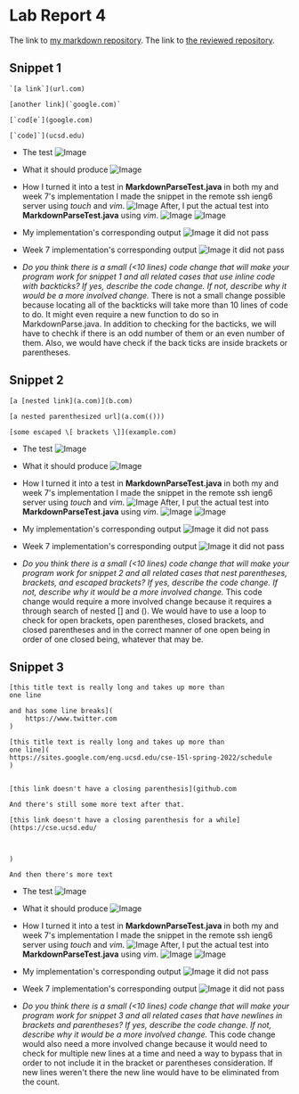 # Lab Report 4 

The link to [my markdown repository](https://github.com/beneenfune/markdown-parser.git).
The link to [the reviewed repository](https://github.com/charvishukla/markdown_parser_2.git).


## Snippet 1
```
`[a link`](url.com)

[another link](`google.com)`

[`cod[e`](google.com)

[`code]`](ucsd.edu)
```
* The test
![Image](s1.how.3.png)
* What it should produce
![Image](s1.prod.png)
* How I turned it into a test in **MarkdownParseTest.java** in both my and week 7's implementation
I made the snippet in the remote ssh ieng6 server using *touch* and *vim*. 
![Image](s1.how.1.png)
After, I put the actual test into **MarkdownParseTest.java** using *vim*.
![Image](s123.how.2.png)
![Image](s1.how.3.png)
* My implementation's corresponding output
![Image](s1.my.png)
it did not pass
* Week 7 implementation's corresponding output
![Image](s1.w7.png)
it did not pass

* *Do you think there is a small (<10 lines) code change that will make your program work for snippet 1 and all related cases that use inline code with backticks? If yes, describe the code change. If not, describe why it would be a more involved change.* 
There is not a small change possible because locating all of the backticks will take more than 10 lines of code to do. It might even require a new function to do so in MarkdownParse.java. In addition to checking for the bacticks, we will have to chechk if there is an odd number of them or an even number of them. Also, we would have check if the back ticks are inside brackets or parentheses.

## Snippet 2
```
[a [nested link](a.com)](b.com)

[a nested parenthesized url](a.com(()))

[some escaped \[ brackets \]](example.com)
```

* The test
![Image](s2.how.3.png)
* What it should produce
![Image](s2.prod.png)
* How I turned it into a test in **MarkdownParseTest.java** in both my and week 7's implementation
I made the snippet in the remote ssh ieng6 server using *touch* and *vim*. 
![Image](s2.how.1.png)
After, I put the actual test into **MarkdownParseTest.java** using *vim*.
![Image](s123.how.2.png)
![Image](s2.how.3.png)
* My implementation's corresponding output
![Image](s2.my.png)
it did not pass
* Week 7 implementation's corresponding output
![Image](s2.w7.png)
it did not pass

* *Do you think there is a small (<10 lines) code change that will make your program work for snippet 2 and all related cases that nest parentheses, brackets, and escaped brackets? If yes, describe the code change. If not, describe why it would be a more involved change.* 
This code change would require a more involved change because it requires a through search of nested [] and (). We would have to use a loop to check for open brackets, open parentheses, closed brackets, and closed parentheses and in the correct manner of one open being in order of one closed being, whatever that may be.

## Snippet 3
```
[this title text is really long and takes up more than 
one line

and has some line breaks](
    https://www.twitter.com
)

[this title text is really long and takes up more than 
one line](
https://sites.google.com/eng.ucsd.edu/cse-15l-spring-2022/schedule
)


[this link doesn't have a closing parenthesis](github.com

And there's still some more text after that.

[this link doesn't have a closing parenthesis for a while](https://cse.ucsd.edu/



)

And then there's more text
```

* The test
![Image](s3.how.3.png)
* What it should produce
![Image](s3.prod.png)
* How I turned it into a test in **MarkdownParseTest.java** in both my and week 7's implementation
I made the snippet in the remote ssh ieng6 server using *touch* and *vim*. 
![Image](s3.how.1.png)
After, I put the actual test into **MarkdownParseTest.java** using *vim*.
![Image](s123.how.2.png)
![Image](s3.how.3.png)
* My implementation's corresponding output
![Image](s3.my.png)
it did not pass
* Week 7 implementation's corresponding output
![Image](s3.w7.png)
it did not pass

* *Do you think there is a small (<10 lines) code change that will make your program work for snippet 3 and all related cases that have newlines in brackets and parentheses? If yes, describe the code change. If not, describe why it would be a more involved change.* 
This code change would also need a more involved change because it would need to check for multiple new lines at a time and need a way to bypass that in order to not include it in the bracket or parentheses consideration. If new lines weren't there the new line would have to be eliminated from the count.
